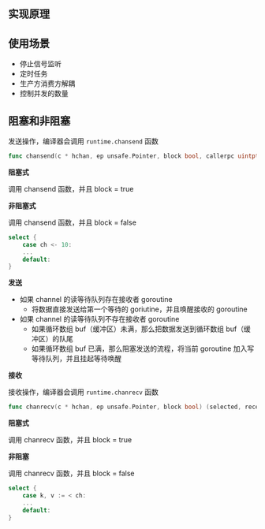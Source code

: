 ## 实现原理

## 使用场景

- 停止信号监听
- 定时任务
- 生产方消费方解耦
- 控制并发的数量

## 阻塞和非阻塞

发送操作，编译器会调用 `runtime.chansend` 函数

```go
func chansend(c * hchan, ep unsafe.Pointer, block bool, callerpc uintptr) bool
```

**阻塞式**

调用 chansend 函数，并且 block = true

**非阻塞式**

调用 chansend 函数，并且 block = false

```go
select {
    case ch <- 10:
    ...
    default:
}
```

**发送**

- 如果 channel 的读等待队列存在接收者 goroutine
    - 将数据直接发送给第一个等待的 goriutine，并且唤醒接收的 goroutine
- 如果 channel 的读等待队列不存在接收者 goroutine
    - 如果循环数组 buf（缓冲区）未满，那么把数据发送到循环数组 buf（缓冲区）的队尾
    - 如果循环数组 buf 已满，那么阻塞发送的流程，将当前 goroutine 加入写等待队列，并且挂起等待唤醒

**接收**

接收操作，编译器会调用 `runtime.chanrecv` 函数

```go
func chanrecv(c * hchan, ep unsafe.Pointer, block bool) (selected, received bool)
```

**阻塞式**

调用 chanrecv 函数，并且 block = true

**非阻塞**

调用 chanrecv 函数，并且 block = false

```go
select {
    case k, v := < ch:
    ...
    default:
}
```



